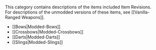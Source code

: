 
This category contains descriptions of the items included Item Revisions. For descriptions of the unmodded versions of these items, see [[Vanilla-Ranged Weapons]].

- [[Bows|Modded-Bows]]
- [[Crossbows|Modded-Crossbows]]
- [[Darts|Modded-Darts]]
- [[Slings|Modded-Slings]]

